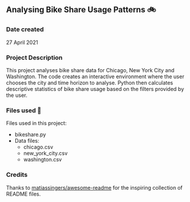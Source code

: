 ## Analysing Bike Share Usage Patterns :bike:

### Date created 
27 April 2021

### Project Description
This project analyses bike share data for Chicago, New York City and Washington. The code creates an interactive environment where the user chooses the city and time horizon to analyse. Python then calculates descriptive statistics of bike share usage based on the filters provided by the user. 

### Files used :open_file_folder:
Files used in this project:
- bikeshare.py
- Data files:
  * chicago.csv
  * new_york_city.csv
  * washington.csv
  
### Credits
 Thanks to [matiassingers/awesome-readme](https://github.com/matiassingers/awesome-readme) for the inspiring collection of README files. 


